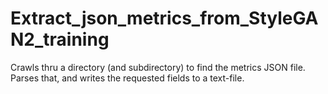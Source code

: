 # Extract_json_metrics_from_StyleGAN2_training
Crawls thru a directory (and subdirectory) to find the metrics JSON file. Parses that, and writes the requested fields to a text-file.
